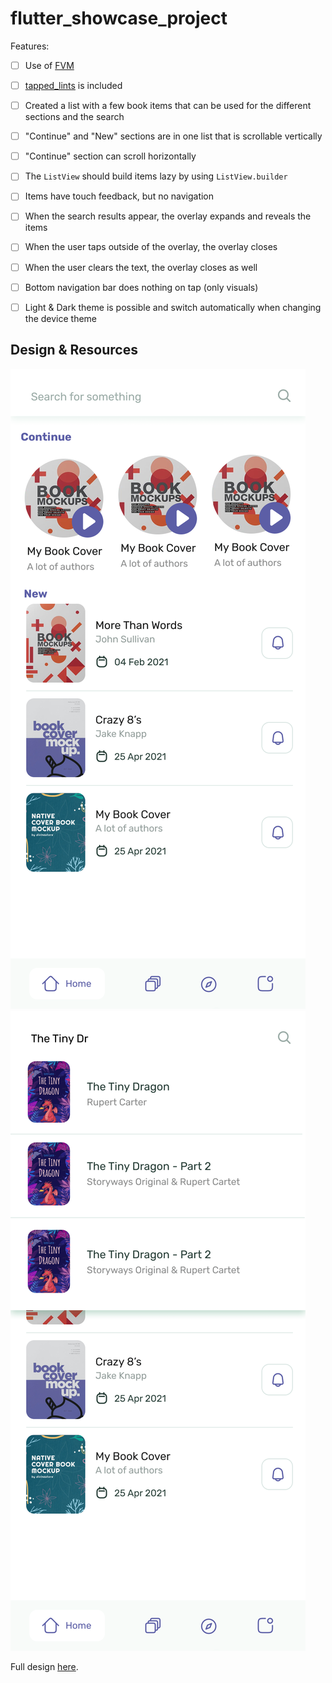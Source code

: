 # flutter_showcase_project

Features:
- [ ] Use of [FVM](https://fvm.app/)
- [ ] [tapped_lints](https://github.com/tappeddev/tapped_lints) is included 
- [ ] Created a list with a few book items that can be used for the different sections and the search
- [ ] "Continue" and "New" sections are in one list that is scrollable vertically
- [ ] "Continue" section can scroll horizontally
- [ ] The `ListView` should build items lazy by using `ListView.builder`
- [ ] Items have touch feedback, but no navigation
- [ ] When the search results appear, the overlay expands and reveals the items
- [ ] When the user taps outside of the overlay, the overlay closes
- [ ] When the user clears the text, the overlay closes as well
- [ ] Bottom navigation bar does nothing on tap (only visuals)
- [ ] Light & Dark theme is possible and switch automatically when changing the device theme


## Design & Resources

![](assets/01_04_01_Storyways_List.png)
![](assets/01_04_02_Storyways_Search.png)


Full design [here](https://www.figma.com/file/aRxa2vnAQgkenyjo5fwm9e/Untitled?node-id=0%3A1).
